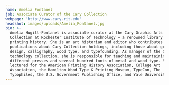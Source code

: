 ```yaml
---
name: Amelia Fontanel
job: Associate Curator of the Cary Collection
webpage: 'http://www.cary.rit.edu'
headshot: images/uploads/Amelia_Fontanel.jpg
bio: >-
  Amelia Hugill-Fontanel is associate curator at the Cary Graphic Arts
  Collection at Rochester Institute of Technology — a renowned library on
  printing history. She is an art historian and editor who contributes numerous
  publications about Cary Collection holdings, including those about graphic
  design, calligraphy, wood type, and typefounding. As manager of the Cary
  technology collection, she is responsible for teaching and maintaining some 20
  different presses and several hundred fonts of metal and wood type. She has
  lectured for the American Printing History Association, College Art
  Association, the Hamilton Wood Type & Printing Museum, TypeCon, The
  Typophiles, the U.S. Government Publishing Office, and Yale University.
---
```


